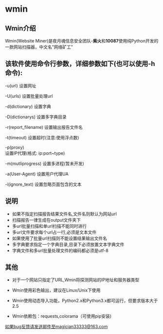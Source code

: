 # wmin
Wmin介绍
-------

Wmin(Website Miner)是夜月魂信息安全团队-**紫火**和**10087**使用纯Python开发的一款网站扫描器，中文名"网络矿工"



该软件使用命令行参数，详细参数如下(也可以使用-h命令):
------
-u(url) <target>
设置网址

-U(urls) <target>
设置批量处理url

-d(dictionary) <target>
设置字典

-D(dictionarys) <target>
设置多字典目录

-r(report_filename) <target>
设置输出报告文件名

-t(timeout) <target>
设置超时(注意:使用浮点数)

-p(proxy) <target>   
设置IP代理(格式: ip:port~type)

-m(mutliprogress) <target>
设置多进程(暂未开发)

-a(User-Agent) <target>
设置用户代理UA

-i(ignore_text) <target>
设置忽略页面包含的文本



说明
------
* 如果不指定扫描报告结果文件名,文件名则默认为网站url
* 扫描报告一律生成在output文件夹下
* 多url批量扫描和单url扫描不能同时进行
* 多url文件要求每个url占一行,必须是文本文件
* 如果使用了批量url扫描则不能设置结果输出文件名
* 多字典要求指定一个字典目录,目录下必须放置文本字典文件
* 字典文件和多url批量处理文件的编码都必须是utf-8


其他
------
* 对于一个网站只指定了URL,Wmin将探测网站的IP地址和服务器类型

* Wmin使用彩色输出，建议在Linux/Unix下使用

* Wmin使用动态导入功能，Python2.x和Python3.x都可运行，但要求版本大于2.5

* Wmin依赖包：requests,colorama（可使用pip安装)

如果bug反馈请发送邮件至magician33333@163.com
